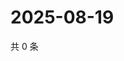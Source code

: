 # 2025-08-19

共 0 条

<!-- BEGIN ZHIHUVIDEO -->
<!-- 最后更新时间 Tue Aug 19 2025 17:12:37 GMT+0800 (China Standard Time) -->

<!-- END ZHIHUVIDEO -->
